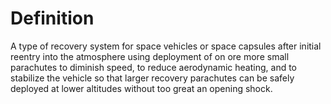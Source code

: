 # Definition

A type of recovery system for space vehicles or space capsules after
initial reentry into the atmosphere using deployment of on ore more
small parachutes to diminish speed, to reduce aerodynamic heating, and
to stabilize the vehicle so that larger recovery parachutes can be
safely deployed at lower altitudes without too great an opening shock.
